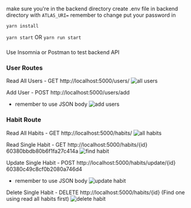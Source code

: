 make sure you're in the backend directory
create .env file in backend directory with `ATLAS_URI=` remember to change put your password in

`yarn install`

`yarn start` OR `yarn run start`

###
Use Insomnia or Postman to test backend API

### User Routes
Read All Users - GET http://localhost:5000/users/
![all users](/readme_imgs/all_users.png "all users")


Add User - POST http://localhost:5000/users/add
* remember to use JSON body
![add users](/readme_imgs/add_user.png "add users")

### Habit Route
Read All Habits - GET http://localhost:5000/habits/
![all habits](/readme_imgs/all_habits.png "all habits")

Read Single Habit - GET http://localhost:5000/habits/{id} 60380bbdb80b6f1fa27c414a
![find habit](/readme_imgs/find_habit.png "find habit")

Update Single Habit - POST http://localhost:5000/habits/update/{id} 60380c49c8cf0b2080a746d4
* remember to use JSON body
![update habit](/readme_imgs/update_habit.png "update habit")

Delete Single Habit - DELETE http://localhost:5000/habits/{id} (Find one using read all habits first)
![delete habit](/readme_imgs/delete_habit.png "delete habit")